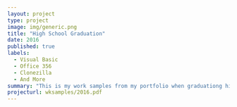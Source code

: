 ```yaml
---
layout: project
type: project
image: img/generic.png
title: "High School Graduation"
date: 2016
published: true
labels:
  - Visual Basic
  - Office 356
  - Clonezilla
  - And More
summary: "This is my work samples from my portfolio when graduationg high school, carrer center, and wrapping up my IT internship."
projecturl: wksamples/2016.pdf
---
```

